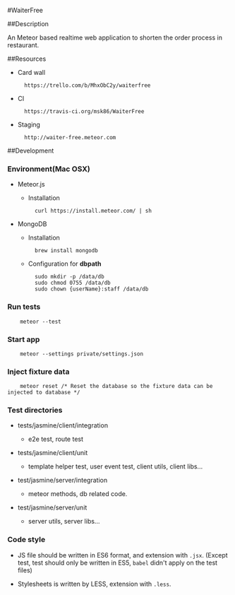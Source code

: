 #WaiterFree

##Description

An Meteor based realtime web application to shorten the order process in restaurant.

##Resources

* Card wall

        https://trello.com/b/MhxObC2y/waiterfree

* CI

        https://travis-ci.org/msk86/WaiterFree

* Staging

        http://waiter-free.meteor.com

##Development

### Environment(Mac OSX)

* Meteor.js
    * Installation

            curl https://install.meteor.com/ | sh

* MongoDB
    * Installation

            brew install mongodb

    * Configuration for **dbpath**

            sudo mkdir -p /data/db
            sudo chmod 0755 /data/db
            sudo chown {userName}:staff /data/db

### Run tests

        meteor --test

### Start app

        meteor --settings private/settings.json

### Inject fixture data

        meteor reset /* Reset the database so the fixture data can be injected to database */

### Test directories

* tests/jasmine/client/integration

    * e2e test, route test

* tests/jasmine/client/unit

    * template helper test, user event test, client utils, client libs...

* test/jasmine/server/integration

    * meteor methods, db related code.

* test/jasmine/server/unit

    * server utils, server libs...

### Code style

* JS file should be written in ES6 format, and extension with `.jsx`. (Except test, test should only be written in ES5, `babel` didn't apply on the test files)

* Stylesheets is written by LESS, extension with `.less`.

